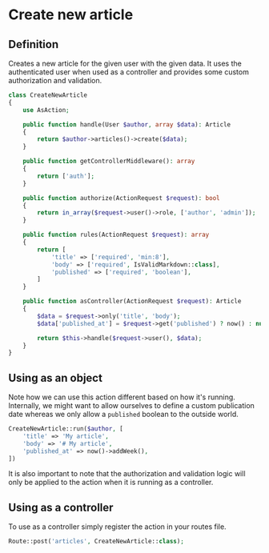 # Create new article

## Definition

Creates a new article for the given user with the given data. It uses the authenticated user when used as a controller and provides some custom authorization and validation.

```php
class CreateNewArticle
{
    use AsAction;

    public function handle(User $author, array $data): Article
    {
        return $author->articles()->create($data);
    }

    public function getControllerMiddleware(): array
    {
        return ['auth'];
    }

    public function authorize(ActionRequest $request): bool
    {
        return in_array($request->user()->role, ['author', 'admin']);
    }

    public function rules(ActionRequest $request): array
    {
        return [
            'title' => ['required', 'min:8'],
            'body' => ['required', IsValidMarkdown::class],
            'published' => ['required', 'boolean'],
        ]
    }

    public function asController(ActionRequest $request): Article
    {
        $data = $request->only('title', 'body');
        $data['published_at'] = $request->get('published') ? now() : null;

        return $this->handle($request->user(), $data);
    }
}
```

## Using as an object

Note how we can use this action different based on how it's running. Internally, we might want to allow ourselves to define a custom publication date whereas we only allow a `published` boolean to the outside world.

```php
CreateNewArticle::run($author, [
    'title' => 'My article',
    'body' => '# My article',
    'published_at' => now()->addWeek(),
])
```

It is also important to note that the authorization and validation logic will only be applied to the action when it is running as a controller.

## Using as a controller

To use as a controller simply register the action in your routes file.

```php
Route::post('articles', CreateNewArticle::class);
```
